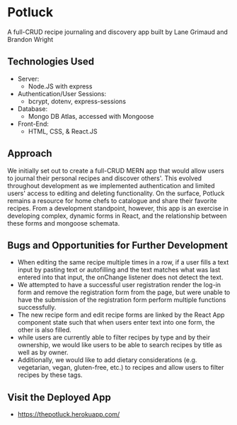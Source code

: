 # Potluck
A full-CRUD recipe journaling and discovery app built by Lane Grimaud and Brandon Wright

## Technologies Used
* Server:
  * Node.JS with express
* Authentication/User Sessions:
  * bcrypt, dotenv, express-sessions
* Database:
  * Mongo DB Atlas, accessed with Mongoose
* Front-End:
  * HTML, CSS, & React.JS

## Approach
We initially set out to create a full-CRUD MERN app that would allow users to journal their personal recipes and discover others'. This evolved throughout development as we implemented authentication and limited users' access to editing and deleting functionality. On the surface, Potluck remains a resource for home chefs to catalogue and share their favorite recipes. From a development standpoint, however, this app is an exercise in developing complex, dynamic forms in React, and the relationship between these forms and mongoose schemata.

## Bugs and Opportunities for Further Development
* When editing the same recipe multiple times in a row, if a user fills a text input by pasting text or autofilling and the text matches what was last entered into that input, the onChange listener does not detect the text.
* We attempted to have a successful user registration render the log-in form and remove the registration form from the page, but were unable to have the submission of the registration form perform multiple functions successfully.
* The new recipe form and edit recipe forms are linked by the React App component state such that when users enter text into one form, the other is also filled.
* while users are currently able to filter recipes by type and by their ownership, we would like users to be able to search recipes by title as well as by owner. 
* Additionally, we would like to add dietary considerations (e.g. vegetarian, vegan, gluten-free, etc.) to recipes and allow users to filter recipes by these tags.

## Visit the Deployed App
* https://thepotluck.herokuapp.com/